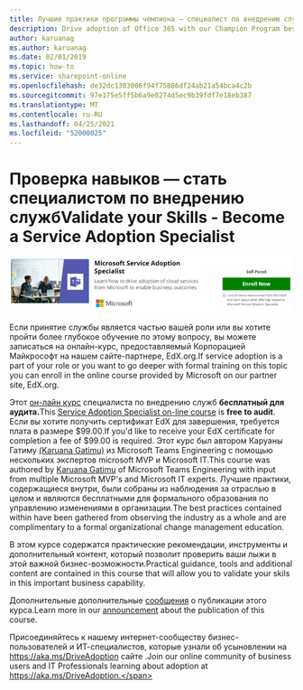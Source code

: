 ```yaml
---
title: Лучшие практики программы чемпиона — специалист по внедрению служб
description: Drive adoption of Office 365 with our Champion Program best practices
author: karuanag
ms.author: karuanag
ms.date: 02/01/2019
ms.topic: how-to
ms.service: sharepoint-online
ms.openlocfilehash: de32dc1303006f94f75886df24ab21a54bca4c2b
ms.sourcegitcommit: 97e175e5ff5b6a9e0274d5ec9b39fdf7e18eb387
ms.translationtype: MT
ms.contentlocale: ru-RU
ms.lasthandoff: 04/25/2021
ms.locfileid: "52000025"
---
```

# <a name="validate-your-skills---become-a-service-adoption-specialist"></a><span data-ttu-id="35774-103">Проверка навыков — стать специалистом по внедрению служб</span><span class="sxs-lookup"><span data-stu-id="35774-103">Validate your Skills - Become a Service Adoption Specialist</span></span>

![Курс специалиста по внедрению служб](media/champs_sascourse.png)

<span data-ttu-id="35774-105">Если принятие службы является частью вашей роли или вы хотите пройти более глубокое обучение по этому вопросу, вы можете записаться на онлайн-курс, предоставляемый Корпорацией Майкрософт на нашем сайте-партнере, EdX.org.</span><span class="sxs-lookup"><span data-stu-id="35774-105">If service adoption is a part of your role or you want to go deeper with formal training on this topic you can enroll in the online course provided by Microsoft on our partner site, EdX.org.</span></span> 

<span data-ttu-id="35774-106">Этот [он-лайн курс](/learn/paths/m365-service-adoption/) специалиста по внедрению служб **бесплатный для аудита.**</span><span class="sxs-lookup"><span data-stu-id="35774-106">This [Service Adoption Specialist on-line course](/learn/paths/m365-service-adoption/) is **free to audit**.</span></span>  <span data-ttu-id="35774-107">Если вы хотите получить сертификат EdX для завершения, требуется плата в размере $99.00.</span><span class="sxs-lookup"><span data-stu-id="35774-107">If you'd like to receive your EdX certificate for completion a fee of $99.00 is required.</span></span>  <span data-ttu-id="35774-108">Этот курс был автором Каруаны Гатиму [(Karuana Gatimu)](https://linkedin.com/in/karuanagatimu) из Microsoft Teams Engineering с помощью нескольких экспертов microsoft MVP и Microsoft IT.</span><span class="sxs-lookup"><span data-stu-id="35774-108">This course was authored by [Karuana Gatimu](https://linkedin.com/in/karuanagatimu) of Microsoft Teams Engineering with input from multiple Microsoft MVP's and Microsoft IT experts.</span></span>  <span data-ttu-id="35774-109">Лучшие практики, содержащиеся внутри, были собраны из наблюдения за отраслью в целом и являются бесплатными для формального образования по управлению изменениями в организации.</span><span class="sxs-lookup"><span data-stu-id="35774-109">The best practices contained within have been gathered from observing the industry as a whole and are complimentary to a formal organizational change management education.</span></span>  

<span data-ttu-id="35774-110">В этом курсе содержатся практические рекомендации, инструменты и дополнительный контент, который позволит проверить ваши лыжи в этой важной бизнес-возможности.</span><span class="sxs-lookup"><span data-stu-id="35774-110">Practical guidance, tools and additional content are contained in this course that will allow you to validate your skils in this important business capability.</span></span>  

<span data-ttu-id="35774-111">Дополнительные дополнительные [сообщения](https://aka.ms/AdoptionCertAnnouncement) о публикации этого курса.</span><span class="sxs-lookup"><span data-stu-id="35774-111">Learn more in our [announcement](https://aka.ms/AdoptionCertAnnouncement) about the publication of this course.</span></span> 

<span data-ttu-id="35774-112">Присоединяйтесь к нашему интернет-сообществу бизнес-пользователей и ИТ-специалистов, которые узнали об усыновлении на https://aka.ms/DriveAdoption сайте .</span><span class="sxs-lookup"><span data-stu-id="35774-112">Join our online community of business users and IT Professionals learning about adoption at https://aka.ms/DriveAdoption.</span></span>
